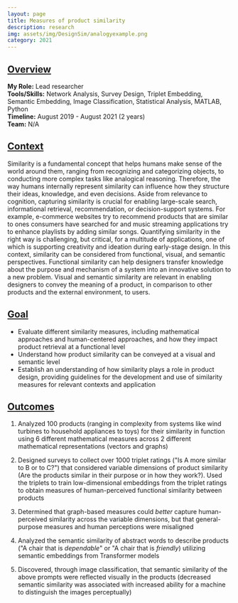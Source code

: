 ```yaml
---
layout: page
title: Measures of product similarity
description: research
img: assets/img/DesignSim/analogyexample.png
category: 2021
---
```


## <u>Overview</u>
**My Role:** Lead researcher   
**Tools/Skills:** Network Analysis, Survey Design, Triplet Embedding, Semantic Embedding, Image Classification, Statistical Analysis, MATLAB, Python   
**Timeline:** August 2019 - August 2021 (2 years)  
**Team:** N/A

## <u>Context</u>
Similarity is a fundamental concept that helps humans make sense of the world around them, ranging from recognizing and categorizing objects, to conducting more complex tasks like analogical reasoning. Therefore, the way humans internally represent similarity can influence how they structure their ideas, knowledge, and even decisions. Aside from relevance to cognition, capturing similarity is crucial for enabling large-scale search, informational retrieval, recommendation, or decision-support systems. For example, e-commerce websites try to recommend products that are similar to ones consumers have searched for and music streaming applications try to enhance playlists by adding similar songs. Quantifying similarity in the right way is challenging, but critical, for a multitude of applications, one of which is supporting creativity and ideation during early-stage design. In this context, similarity can be considered from functional, visual, and semantic perspectives. Functional similarity can help designers transfer knowledge about the purpose and mechanism of a system into an innovative solution to a new problem. Visual and semantic similarity are relevant in enabling designers to convey the meaning of a product, in comparison to other products and the external environment, to users. 

## <u>Goal</u>
- Evaluate different similarity measures, including mathematical approaches and human-centered approaches, and how they impact product retrieval at a functional level
- Understand how product similarity can be conveyed at a visual and semantic level
- Establish an understanding of how similarity plays a role in product design, providing guidelines for the development and use of similarity measures for relevant contexts and application

## <u>Outcomes</u>
1) Analyzed 100 products (ranging in complexity from systems like wind turbines to household appliances to toys) for their similarity in function using 6 different mathematical measures across 2 different mathematical representations (vectors and graphs)
   
2) Designed surveys to collect over 1000 triplet ratings ("Is A more similar to B or to C?") that considered variable dimensions of product similarity (Are the products similar in their purpose or in how they work?). Used the triplets to train low-dimensional embeddings from the triplet ratings to obtain measures of human-perceived functional similarity between products

3) Determined that graph-based measures could *better* capture human-perceived similarity across the variable dimensions, but that general-purpose measures and human perceptions were misaligned

4) Analyzed the semantic similarity of abstract words to describe products ("A chair that is *dependable*" or "A chair that is *friendly*) utilizing semantic embeddings from Transformer models

5) Discovered, through image classification, that semantic similarity of the above prompts were reflected visually in the products (decreased semantic similarity was associated with increased ability for a machine to distinguish the images perceptually)

